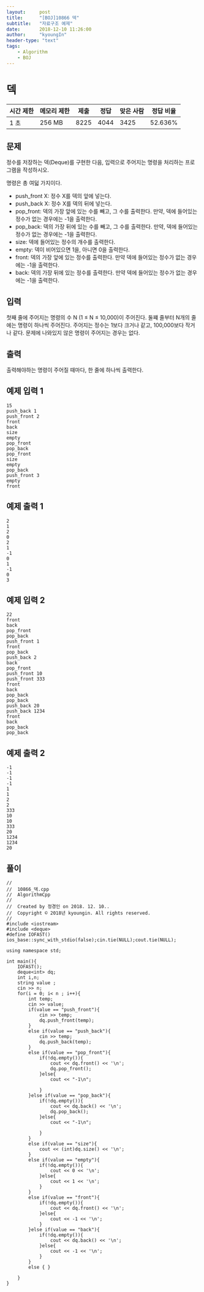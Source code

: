 ```yaml
---
layout:     post
title:      "[BOJ]10866 덱"
subtitle:   "자료구조 예제"
date:       2018-12-10 11:26:00
author:     "kyoungIn"
header-type: "text"
tags:
    - Algorithm
    - BOJ
---
```

# 덱

| 시간 제한 | 메모리 제한 | 제출 | 정답 | 맞은 사람 | 정답 비율 |
| --------- | ----------- | ---- | ---- | --------- | --------- |
| 1 초      | 256 MB      | 8225 | 4044 | 3425      | 52.636%   |

## 문제

정수를 저장하는 덱(Deque)를 구현한 다음, 입력으로 주어지는 명령을 처리하는 프로그램을 작성하시오.

명령은 총 여덟 가지이다.

- push_front X: 정수 X를 덱의 앞에 넣는다.
- push_back X: 정수 X를 덱의 뒤에 넣는다.
- pop_front: 덱의 가장 앞에 있는 수를 빼고, 그 수를 출력한다. 만약, 덱에 들어있는 정수가 없는 경우에는 -1을 출력한다.
- pop_back: 덱의 가장 뒤에 있는 수를 빼고, 그 수를 출력한다. 만약, 덱에 들어있는 정수가 없는 경우에는 -1을 출력한다.
- size: 덱에 들어있는 정수의 개수를 출력한다.
- empty: 덱이 비어있으면 1을, 아니면 0을 출력한다.
- front: 덱의 가장 앞에 있는 정수를 출력한다. 만약 덱에 들어있는 정수가 없는 경우에는 -1을 출력한다.
- back: 덱의 가장 뒤에 있는 정수를 출력한다. 만약 덱에 들어있는 정수가 없는 경우에는 -1을 출력한다.

## 입력

첫째 줄에 주어지는 명령의 수 N (1 ≤ N ≤ 10,000)이 주어진다. 둘쨰 줄부터 N개의 줄에는 명령이 하나씩 주어진다. 주어지는 정수는 1보다 크거나 같고, 100,000보다 작거나 같다. 문제에 나와있지 않은 명령이 주어지는 경우는 없다.

## 출력

출력해야하는 명령이 주어질 때마다, 한 줄에 하나씩 출력한다.

## 예제 입력 1 

```
15
push_back 1
push_front 2
front
back
size
empty
pop_front
pop_back
pop_front
size
empty
pop_back
push_front 3
empty
front
```

## 예제 출력 1 

```
2
1
2
0
2
1
-1
0
1
-1
0
3
```

## 예제 입력 2 

```
22
front
back
pop_front
pop_back
push_front 1
front
pop_back
push_back 2
back
pop_front
push_front 10
push_front 333
front
back
pop_back
pop_back
push_back 20
push_back 1234
front
back
pop_back
pop_back
```

## 예제 출력 2 

```
-1
-1
-1
-1
1
1
2
2
333
10
10
333
20
1234
1234
20
```

## 풀이

```
//
//  10866_덱.cpp
//  AlgorithmCpp
//
//  Created by 정경인 on 2018. 12. 10..
//  Copyright © 2018년 kyoungin. All rights reserved.
//
#include <iostream>
#include <deque>
#define IOFAST() ios_base::sync_with_stdio(false);cin.tie(NULL);cout.tie(NULL);

using namespace std;

int main(){
    IOFAST();
    deque<int> dq;
    int i,n;
    string value ;
    cin >> n;
    for(i = 0; i< n ; i++){
        int temp;
        cin >> value;
        if(value == "push_front"){
            cin >> temp;
            dq.push_front(temp);
        }
        else if(value == "push_back"){
            cin >> temp;
            dq.push_back(temp);
        }
        else if(value == "pop_front"){
            if(!dq.empty()){
                cout << dq.front() << '\n';
                dq.pop_front();
            }else{
                cout << "-1\n";
                
            }
        }else if(value == "pop_back"){
            if(!dq.empty()){
                cout << dq.back() << '\n';
                dq.pop_back();
            }else{
                cout << "-1\n";
                
            }
        }
        else if(value == "size"){
            cout << (int)dq.size() << '\n';
        }
        else if(value == "empty"){
            if(!dq.empty()){
                cout << 0 << '\n';
            }else{
                cout << 1 << '\n';
            }
        }
        else if(value == "front"){
            if(!dq.empty()){
                cout << dq.front() << '\n';
            }else{
                cout << -1 << '\n';
            }
        }else if(value == "back"){
            if(!dq.empty()){
                cout << dq.back() << '\n';
            }else{
                cout << -1 << '\n';
            }
        }
        else { }
        
    }
}

```

